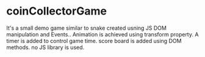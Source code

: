 # coinCollectorGame
It's a small demo game similar to snake created usning JS DOM manipulation and Events.. Animation is achieved using transform property. A timer is added to control game time. score board is added using DOM methods. no JS library is used.
